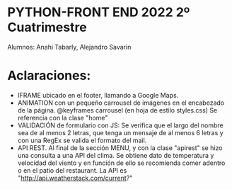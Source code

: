 # PYTHON-FRONT END 2022 2º Cuatrimestre
Alumnos: Anahi Tabarly, Alejandro Savarin

# Aclaraciones:
- IFRAME ubicado en el footer, llamando a Google Maps.
- ANIMATION con un pequeño carrousel de imágenes en el encabezado de la página.
  @keyframes carrousel (en hoja de estilo styles.css)
  Se referencia con la clase "home"
- VALIDACIÓN de formulario con JS:
  Se verifica que el largo del nombre sea de al menos 2 letras, que tenga un mensaje de al menos 6 letras y con una RegEx se valida el formato del mail.
- API REST. Al final de la sección MENU, y con la clase "apirest" se hizo una consulta a una API del clima. Se obtiene dato de temperatura y velocidad del viento y en función de ello se recomienda comer adentro o en el patio del restaurant.
  La API es "http://api.weatherstack.com/current?"
  
